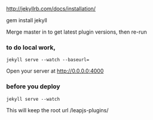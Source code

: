 http://jekyllrb.com/docs/installation/

gem install jekyll

Merge master in to get latest plugin versions, then re-run

### to do local work,

    jekyll serve --watch --baseurl=

Open your server at http://0.0.0.0:4000

### before you deploy

    jekyll serve --watch


This will keep the root url /leapjs-plugins/